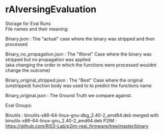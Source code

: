 # rAIversingEvaluation
Storage for Eval Runs  
File names and their meaning:

Binary.json : The "actual" case where the binary was stripped and then processed

Binary_no_propagation.json : The "Worst" Case where the binary was stripped but no propagation was applied  
(aka changing the order in which the functions were processed wouldnt change the outcome) 

Binary_original_stripped.json : The "Best" Case where the original (unstripped) function body was used to to predict the functions name

Binary_original.json : The Ground Truth we compare against.


Eval Groups:

Binutils :  binutils-x86-64-linux-gnu-dbg_2.40-2_amd64.deb merged with binutils-x86-64-linux-gnu_2.40-2_amd64.deb
P2IM :  https://github.com/RiS3-Lab/p2im-real_firmware/tree/master/binary